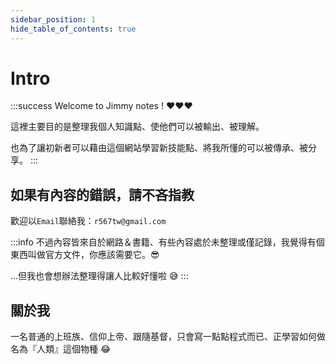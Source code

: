 ```yaml
---
sidebar_position: 1
hide_table_of_contents: true
---
```

# Intro
:::success
Welcome to Jimmy notes ! ❤️❤️❤️

這裡主要目的是整理我個人知識點、使他們可以被輸出、被理解。

也為了讓初新者可以藉由這個網站學習新技能點、將我所懂的可以被傳承、被分享。
:::

## 如果有內容的錯誤，請不吝指教
歡迎以`Email`聯絡我：`r567tw@gmail.com`

:::info
不過內容皆來自於網路＆書籍、有些內容處於未整理或僅記錄，我覺得有個東西叫做官方文件，你應該需要它。😎

...但我也會想辦法整理得讓人比較好懂啦 😅
:::

## 關於我
一名普通的上班族、信仰上帝、跟隨基督，只會寫一點點程式而已、正學習如何做名為『人類』這個物種 😂
